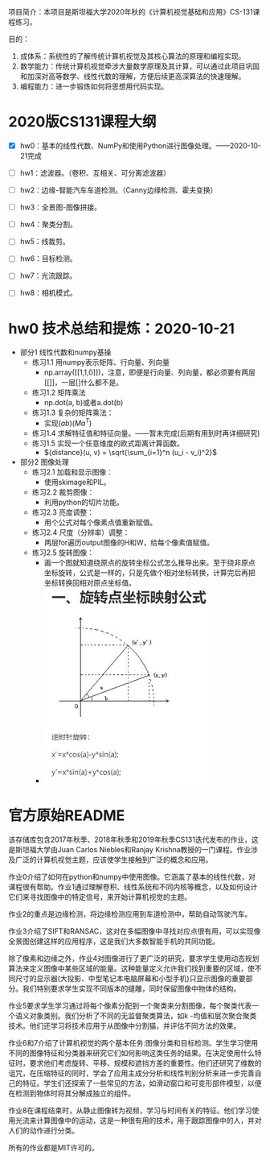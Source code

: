 项目简介：本项目是斯坦福大学2020年秋的《计算机视觉基础和应用》CS-131课程练习。

目的：
1. 成体系：系统性的了解传统计算机视觉及其核心算法的原理和编程实现。
2. 数学能力：传统计算机视觉牵涉大量数学原理及其计算，可以通过此项目巩固和加深对高等数学、线性代数的理解，方便后续更高深算法的快速理解。
3. 编程能力：进一步锻炼如何将思想用代码实现。

# 2020版CS131课程大纲
- [x] hw0：基本的线性代数、NumPy和使用Python进行图像处理。——2020-10-21完成
- [ ] hw1：滤波器。（卷积、互相关、可分离滤波器）
- [ ] hw2：边缘-智能汽车车道检测。（Canny边缘检测、霍夫变换）
- [ ] hw3：全景图-图像拼接。
- [ ] hw4：聚类分割。
- [ ] hw5：线裁剪。
- [ ] hw6：目标检测。
- [ ] hw7：光流跟踪。
- [ ] hw8：相机模式。




# hw0 技术总结和提炼：2020-10-21

- 部分1 线性代数和numpy基操
  - 练习1.1 用numpy表示矩阵、行向量、列向量
    - np.array([[1,1,0]])，注意，即便是行向量、列向量，都必须要有两层[[]]，一层[]什么都不是。
  - 练习1.2 矩阵乘法
    - np.dot(a, b)或者a.dot(b)
  - 练习1.3 复杂的矩阵乘法：
    - 实现$(ab)(Ma^T)$
  - 练习1.4 求解特征值和特征向量。——暂未完成(后期有用到时再详细研究)
  - 练习1.5 实现一个任意维度的欧式距离计算函数。
    - ${distance}(u, v) = \sqrt{\sum_{i=1}^n (u_i - v_i)^2}$
- 部分2 图像处理
  - 练习2.1 加载和显示图像：
    - 使用skimage和PIL。
  - 练习2.2 裁剪图像：
    - 利用python的切片功能。
  - 练习2.3 亮度调整：
    - 用个公式对每个像素点值重新赋值。
  - 练习2.4 尺度（分辨率）调整：
    - 两层for遍历output图像的H和W，给每个像素值赋值。
  - 练习2.5 旋转图像：
    - 画一个图就知道绕原点的旋转坐标公式怎么推导出来。至于绕非原点坐标旋转，公式是一样的，只是先做个相对坐标转换，计算完后再把坐标转换回相对原点坐标值。
    - <img src="hw0/旋转坐标映射公式.jpg">










# 官方原始README
该存储库包含2017年秋季、2018年秋季和2019年秋季CS131迭代发布的作业，这是斯坦福大学由Juan Carlos Niebles和Ranjay Krishna教授的一门课程。作业涉及广泛的计算机视觉主题，应该使学生接触到广泛的概念和应用。

作业0介绍了如何在python和numpy中使用图像。它涵盖了基本的线性代数，对课程很有帮助。作业1通过理解卷积、线性系统和不同内核等概念，以及如何设计它们来寻找图像中的特定信号，来开始计算机视觉的主题。

作业2的重点是边缘检测，将边缘检测应用到车道检测中，帮助自动驾驶汽车。

作业3介绍了SIFT和RANSAC，这对在多幅图像中寻找对应点很有用，可以实现像全景图创建这样的应用程序，这是我们大多数智能手机的共同功能。

除了像素和边缘之外，作业4对图像进行了更广泛的研究，要求学生使用动态规划算法来定义图像中某些区域的能量。这种能量定义允许我们找到重要的区域，使不同尺寸的显示器(大投影、中型笔记本电脑屏幕和小型手机)只显示图像的重要部分。我们特别要求学生实现不同版本的缝雕，同时保留图像中物体的结构。

作业5要求学生学习通过将每个像素分配到一个聚类来分割图像，每个聚类代表一个语义对象类别。我们分析了不同的无监督聚类算法，如k -均值和层次聚合聚类技术。他们还学习将技术应用于从图像中分割猫，并评估不同方法的效果。

作业6和7介绍了计算机视觉的两个基本任务:图像分类和目标检测。学生学习使用不同的图像特征和分类器来研究它们如何影响这类任务的结果。在决定使用什么特征时，要求他们考虑旋转、平移、规模和遮挡方差的重要性。他们还研究了维数的诅咒，在压缩特征的同时，学会了应用主成分分析和线性判别分析来进一步完善自己的特征。学生们还探索了一些常见的方法，如滑动窗口和可变形部件模型，以便在检测到物体时将其分解成独立的组件。

作业8在课程结束时，从静止图像转为视频，学习与时间有关的特征。他们学习使用光流来计算图像中的运动，这是一种很有用的技术，用于跟踪图像中的人，并对人们的动作进行分类。

所有的作业都是MIT许可的。